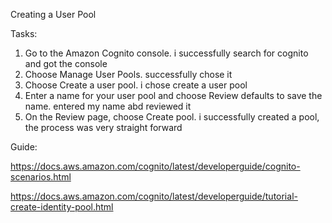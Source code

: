 Creating a User Pool

Tasks: 
1. Go to the Amazon Cognito console. 
i successfully search for cognito and got the console
2. Choose Manage User Pools.
successfully chose it 
3. Choose Create a user pool.
i chose create a user pool
4. Enter a name for your user pool and choose Review defaults to save the name.
entered my name abd reviewed it 
5. On the Review page, choose Create pool.
i successfully created a pool, the process was very straight forward



Guide:

https://docs.aws.amazon.com/cognito/latest/developerguide/cognito-scenarios.html

https://docs.aws.amazon.com/cognito/latest/developerguide/tutorial-create-identity-pool.html